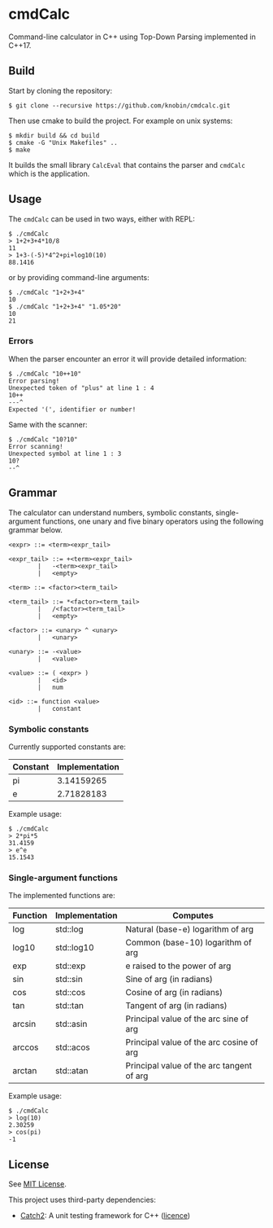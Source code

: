 # cmdCalc
Command-line calculator in C++ using Top-Down Parsing implemented in C++17.

## Build
Start by cloning the repository:

```shell
$ git clone --recursive https://github.com/knobin/cmdcalc.git
```

Then use cmake to build the project. For example on unix systems:

```shell
$ mkdir build && cd build
$ cmake -G "Unix Makefiles" ..
$ make
```

It builds the small library `CalcEval` that contains the parser and `cmdCalc` which is the application.

## Usage
The `cmdCalc` can be used in two ways, either with REPL:

```shell
$ ./cmdCalc
> 1+2+3+4*10/8
11
> 1+3-(-5)*4^2+pi+log10(10)
88.1416
```

or by providing command-line arguments:

```shell
$ ./cmdCalc "1+2+3+4"
10
$ ./cmdCalc "1+2+3+4" "1.05*20"
10
21
```

### Errors
When the parser encounter an error it will provide detailed information:

```shell
$ ./cmdCalc "10++10"
Error parsing!
Unexpected token of "plus" at line 1 : 4
10++
---^
Expected '(', identifier or number!
```
Same with the scanner:

```shell
$ ./cmdCalc "10?10"
Error scanning!
Unexpected symbol at line 1 : 3
10?
--^
```

## Grammar
The calculator can understand numbers, symbolic constants, single-argument functions, one unary and five binary operators using the following grammar below. 

```
<expr> ::= <term><expr_tail>

<expr_tail> ::= +<term><expr_tail>
        |   -<term><expr_tail>
        |   <empty>

<term> ::= <factor><term_tail>

<term_tail> ::= *<factor><term_tail>
        |   /<factor><term_tail>
        |   <empty>

<factor> ::= <unary> ^ <unary>
        |   <unary>

<unary> ::= -<value>
        |   <value>

<value> ::= ( <expr> )
        |   <id>
        |   num

<id> ::= function <value>
        |   constant
```

### Symbolic constants
Currently supported constants are: 

Constant | Implementation
--- | ---
pi | 3.14159265
e | 2.71828183

Example usage:

```shell
$ ./cmdCalc
> 2*pi*5
31.4159
> e^e
15.1543
```

### Single-argument functions
The implemented functions are:

Function | Implementation | Computes
--- | --- | ---
log | std::log | Natural (base-e) logarithm of arg
log10 | std::log10 | Common (base-10) logarithm of arg
exp | std::exp | e raised to the power of arg
sin | std::sin | Sine of arg (in radians)
cos | std::cos | Cosine  of arg (in radians)
tan | std::tan | Tangent of arg (in radians)
arcsin | std::asin | Principal value of the arc sine of arg
arccos | std::acos | Principal value of the arc cosine of arg
arctan | std::atan | Principal value of the arc tangent of arg

Example usage:

```shell
$ ./cmdCalc
> log(10)
2.30259
> cos(pi)
-1
```

## License
See [MIT License](LICENSE).

This project uses third-party dependencies:
* [Catch2](https://github.com/catchorg/Catch2): A unit testing framework for C++ ([licence](https://github.com/catchorg/Catch2/blob/devel/LICENSE.txt))
